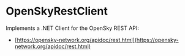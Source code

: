 # OpenSkyRestClient #

Implements a .NET Client for the OpenSky REST API:

* [https://opensky-network.org/apidoc/rest.html](https://opensky-network.org/apidoc/rest.html)

